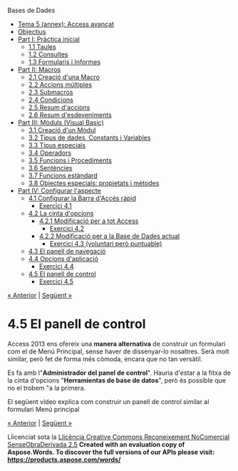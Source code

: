 Bases de Dades

- [Tema 5 (annex): Access avançat](index.md)
- [Objectius](objectius.md)
- [Part I: Pràctica inicial](part_i_prctica_inicial.md) 
  - [1.1 Taules](11_taules.md)
  - [1.2 Consultes](12_consultes.md)
  - [1.3 Formularis i Informes](13_formularis_i_informes.md)
- [Part II: Macros](part_ii_macros.md) 
  - [2.1 Creació d'una Macro](21_creaci_duna_macro.md)
  - [2.2 Accions múltiples](22_accions_mltiples.md)
  - [2.3 Submacros](23_submacros.md)
  - [2.4 Condicions](24_condicions.md)
  - [2.5 Resum d'accions](25_resum_daccions.md)
  - [2.6 Resum d'esdeveniments](26_resum_desdeveniments.md)
- [Part III: Mòduls (Visual Basic)](part_iii_mduls_visual_basic.md) 
  - [3.1 Creació d'un Mòdul](31_creaci_dun_mdul.md)
  - [3.2 Tipus de dades, Constants i Variables](32_tipus_de_dades_constants_i_variables.md)
  - [3.3 Tipus especials](33_tipus_especials.md)
  - [3.4 Operadors](34_operadors.md)
  - [3.5 Funcions i Procediments](35_funcions_i_procediments.md)
  - [3.6 Sentències](36_sentncies.md)
  - [3.7 Funcions estàndard](37_funcions_estndard.md)
  - [3.8 Objectes especials: propietats i mètodes](38_objectes_especials_propietats_i_mtodes.md)
- [Part IV: Configurar l'aspecte](part_iv_configurar_laspecte.md) 
  - [4.1 Configurar la Barra d'Accés ràpid](41_configurar_la_barra_daccs_rpid.md) 
    - [Exercici 4.1](exercici_41.md)
  - [4.2 La cinta d'opcions](42_la_cinta_dopcions.md) 
    - [4.2.1 Modificació per a tot Access](421_modificaci_per_a_tot_access.md) 
      - [Exercici 4.2](exercici_42.md)
    - [4.2.2 Modificació per a la Base de Dades actual](422_modificaci_per_a_la_base_de_dades_actual.md) 
      - [Exercici 4.3 (voluntari però puntuable)](exercici_43_voluntari_per_puntuable.md)
  - [4.3 El panell de navegació](43_el_panell_de_navegaci.md)
  - [4.4 Opcions d'aplicació](44_opcions_daplicaci.md) 
    - [Exercici 4.4](exercici_44.md)
  - [4.5 El panell de control](45_el_panell_de_control.md) 
    - [Exercici 4.5](exercici_45.md)

[« Anterior](exercici_44.md) | [Següent »](exercici_45.md)
# <a name="main"></a>**4.5 El panell de control**
Access 2013 ens ofereix una **manera alternativa** de construir un formulari com el de Menú Principal, sense haver de dissenyar-lo nosaltres. Serà molt similar, però fet de forma més còmoda, encara que no tan versàtil.

Es fa amb l"**Administrador del panel de control**". Hauria d'estar a la fitxa de la cinta d'opcions "**Herramientas de base de datos**", però és possible que no el trobem "a la primera.

El següent vídeo explica com construir un panell de control similar al formulari Menú principal



[« Anterior](exercici_44.md) | [Següent »](exercici_45.md)

Llicenciat sota la [Llicència Creative Commons Reconeixement NoComercial SenseObraDerivada 2.5](http://creativecommons.org/licenses/by-nc-nd/2.5/)
**Created with an evaluation copy of Aspose.Words. To discover the full versions of our APIs please visit: https://products.aspose.com/words/**
